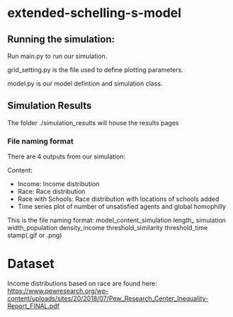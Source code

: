 # extended-schelling-s-model
## Running the simulation:
Run main.py to run our simulation.

grid_setting.py is the file used to define plotting parameters.

model.py is our model defintion and simulation class.
## Simulation Results
The folder ./simulation_results will house the results pages
### File naming format
There are 4 outputs from our simulation:

Content:
<ul>
  <li>Income: Income distribution </li>
  <li>Race: Race distribution </li>
  <li>Race with Schools: Race distribution with locations of schools added </li>
  <li>Time series plot of number of unsatisfied agents and global homophilly</li>
</ul>


This is the file naming format: model_content_simulation length_ simulation width_population density_income threshold_similarity threshold_time stamp(.gif or .png)

# Dataset
Income distributions based on race are found here: https://www.pewresearch.org/wp-content/uploads/sites/20/2018/07/Pew_Research_Center_Inequality-Report_FINAL.pdf 